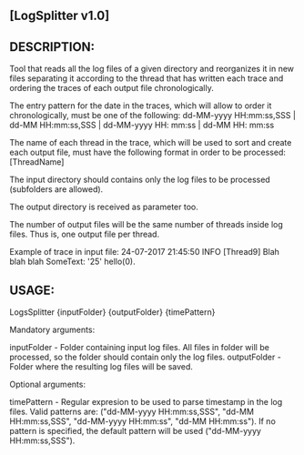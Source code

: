 [LogSplitter v1.0]
------------------

DESCRIPTION:
------------
  
Tool that reads all the log files of a given directory and reorganizes it in new files separating it according to the thread that has written each trace and ordering the traces of each output file chronologically.

The entry pattern for the date in the traces, which will allow to order it chronologically, must be one of the following:
dd-MM-yyyy HH:mm:ss,SSS | dd-MM HH:mm:ss,SSS | dd-MM-yyyy HH: mm:ss | dd-MM HH: mm:ss

The name of each thread in the trace, which will be used to sort and create each output file, must have the following format in order to be processed: [ThreadName]

The input directory should contains only the log files to be processed (subfolders are allowed).

The output directory is received as parameter too.

The number of output files will be the same number of threads inside log files. Thus is, one output file per thread.

Example of trace in input file: 24-07-2017 21:45:50 INFO [Thread9] Blah blah blah SomeText: '25' hello(0).  

USAGE:
------

LogsSplitter {inputFolder} {outputFolder} {timePattern}

Mandatory arguments:

inputFolder		- Folder containing input log files. All files in folder will be processed, so the folder should contain only the log files.
outputFolder	- Folder where the resulting log files will be saved.

Optional arguments:

timePattern		- Regular expresion to be used to parse timestamp in the log files. Valid patterns are: ("dd-MM-yyyy HH:mm:ss,SSS", "dd-MM HH:mm:ss,SSS", "dd-MM-yyyy HH:mm:ss", "dd-MM HH:mm:ss"). If no pattern is specified, the default pattern will be used ("dd-MM-yyyy HH:mm:ss,SSS").